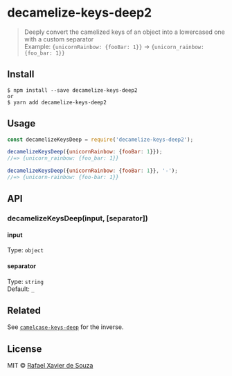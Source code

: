 # decamelize-keys-deep2

> Deeply convert the camelized keys of an object into a lowercased one with a custom separator<br>
> Example: `{unicornRainbow: {fooBar: 1}}` → `{unicorn_rainbow: {foo_bar: 1}}`

## Install

```
$ npm install --save decamelize-keys-deep2
or
$ yarn add decamelize-keys-deep2
```

## Usage

```js
const decamelizeKeysDeep = require('decamelize-keys-deep2');

decamelizeKeysDeep({unicornRainbow: {fooBar: 1}});
//=> {unicorn_rainbow: {foo_bar: 1}}

decamelizeKeysDeep({unicornRainbow: {fooBar: 1}}, '-');
//=> {unicorn-rainbow: {foo-bar: 1}}
```

## API

### decamelizeKeysDeep(input, [separator])

#### input

Type: `object`

#### separator

Type: `string`<br>
Default: `_`

## Related

See [`camelcase-keys-deep`](https://github.com/rxaviers/camelcase-keys-deep) for the inverse.

## License

MIT © [Rafael Xavier de Souza](https://rafael.xavier.blog.br)

